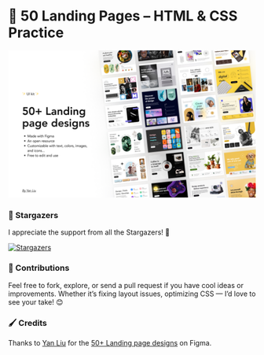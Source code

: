 # 🚀 50 Landing Pages – HTML & CSS Practice

<div align="center">
    <img src="./cover.png" alt="50+ Landing page designs cover" />
</div>

### 🌟 Stargazers

I appreciate the support from all the Stargazers! 💖

[![Stargazers](http://reporoster.com/stars/dark/notext/wxrayut/html-css-50-landing-pages)](https://github.com/wxrayut/html-css-50-landing-pages/stargazers)

### 🙌 Contributions

Feel free to fork, explore, or send a pull request if you have cool ideas or improvements. Whether it’s fixing layout issues, optimizing CSS — I’d love to see your take! 😊

### 🖌️ Credits

Thanks to [Yan Liu](https://www.figma.com/@yanliu) for the [50+ Landing page designs](https://www.figma.com/community/file/1127302394641561751) on Figma.
